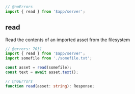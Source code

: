 ```js
// @noErrors
import { read } from '$app/server';
```

## read

Read the contents of an imported asset from the filesystem

```js
// @errors: 7031
import { read } from '$app/server';
import somefile from './somefile.txt';

const asset = read(somefile);
const text = await asset.text();
```

<div class="ts-block">

```ts
// @noErrors
function read(asset: string): Response;
```

</div>
